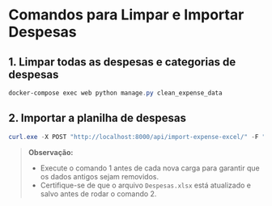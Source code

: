 # Comandos para Limpar e Importar Despesas

## 1. Limpar todas as despesas e categorias de despesas

```powershell
docker-compose exec web python manage.py clean_expense_data
```

## 2. Importar a planilha de despesas

```powershell
curl.exe -X POST "http://localhost:8000/api/import-expense-excel/" -F "file=@E:\Nandho\Financas\App_financeiro\docs\Despesas.xlsx"
```

> **Observação:**
> - Execute o comando 1 antes de cada nova carga para garantir que os dados antigos sejam removidos.
> - Certifique-se de que o arquivo `Despesas.xlsx` está atualizado e salvo antes de rodar o comando 2. 